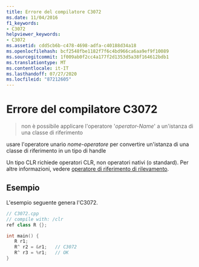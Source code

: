 ```yaml
---
title: Errore del compilatore C3072
ms.date: 11/04/2016
f1_keywords:
- C3072
helpviewer_keywords:
- C3072
ms.assetid: cdd5cb6b-c478-4698-adfa-c40188d34a18
ms.openlocfilehash: bcf2548fbe1182f7f6c4bd966ca6aa9ef9f10089
ms.sourcegitcommit: 1f009ab0f2cc4a177f2d1353d5a38f164612bdb1
ms.translationtype: MT
ms.contentlocale: it-IT
ms.lasthandoff: 07/27/2020
ms.locfileid: "87212605"
---
```

# <a name="compiler-error-c3072"></a>Errore del compilatore C3072

> non è possibile applicare l'operatore '*operator-Name*' a un'istanza di una classe di riferimento

usare l'operatore unario *nome-operatore* per convertire un'istanza di una classe di riferimento in un tipo di handle

Un tipo CLR richiede operatori CLR, non operatori nativi (o standard).  Per altre informazioni, vedere [operatore di riferimento di rilevamento](../../extensions/tracking-reference-operator-cpp-component-extensions.md).

## <a name="example"></a>Esempio

L'esempio seguente genera l'C3072.

```cpp
// C3072.cpp
// compile with: /clr
ref class R {};

int main() {
   R r1;
   R^ r2 = &r1;   // C3072
   R^ r3 = %r1;   // OK
}
```
